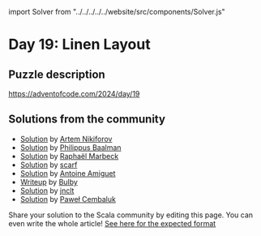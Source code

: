 import Solver from "../../../../../website/src/components/Solver.js"

# Day 19: Linen Layout

## Puzzle description

https://adventofcode.com/2024/day/19

## Solutions from the community

- [Solution](https://github.com/nikiforo/aoc24/blob/main/src/main/scala/io/github/nikiforo/aoc24/D19T2.scala) by [Artem Nikiforov](https://github.com/nikiforo)
- [Solution](https://github.com/Philippus/adventofcode/blob/main/src/main/scala/adventofcode2024/Day19.scala) by [Philippus Baalman](https://github.com/philippus)
- [Solution](https://github.com/rmarbeck/advent2024/blob/main/day19/src/main/scala/Solution.scala) by [Raphaël Marbeck](https://github.com/rmarbeck) 
- [Solution](https://github.com/scarf005/aoc-scala/blob/main/2024/day19.scala) by [scarf](https://github.com/scarf005)
- [Solution](https://github.com/aamiguet/advent-2024/blob/main/src/main/scala/ch/aamiguet/advent2024/Day19.scala) by [Antoine Amiguet](https://github.com/aamiguet)
- [Writeup](https://thedrawingcoder-gamer.github.io/aoc-writeups/2024/day19.html) by [Bulby](https://github.com/TheDrawingCoder-Gamer)
- [Solution](https://github.com/jnclt/adventofcode2024/blob/main/day19/linen-layout.sc) by [jnclt](https://github.com/jnclt)
- [Solution](https://github.com/AvaPL/Advent-of-Code-2024/tree/main/src/main/scala/day19) by [Paweł Cembaluk](https://github.com/AvaPL)

Share your solution to the Scala community by editing this page.
You can even write the whole article! [See here for the expected format](https://github.com/scalacenter/scala-advent-of-code/discussions/424)
